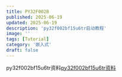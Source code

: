 ```yaml
---
title: PY32F002B
published: 2025-06-19
updated: 2025-06-19
description: 'py32f002bf15u6tr启动教程'
image: ''
tags: [Tutorial]
category: '嵌入式'
draft: false
---
```


py32f002bf15u6tr资料[py32f002bf15u6tr资料](https://www.puyasemi.com/py32f002bxilie429/2712.html)
